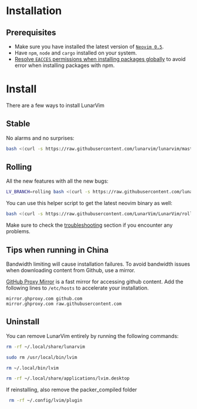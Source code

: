 # Installation

## Prerequisites

* Make sure you have installed the latest version of [``Neovim 0.5``](https://github.com/neovim/neovim/releases/tag/v0.5.0).
* Have `npm`, `node` and `cargo` installed on your system.
* [Resolve `EACCES` permissions when installing packages globally](https://docs.npmjs.com/resolving-eacces-permissions-errors-when-installing-packages-globally) to avoid error when installing packages with npm.

# Install

There are a few ways to install LunarVim

## Stable

No alarms and no surprises:

```bash
bash <(curl -s https://raw.githubusercontent.com/lunarvim/lunarvim/master/utils/installer/install.sh)
```

## Rolling

All the new features with all the new bugs:

```bash
LV_BRANCH=rolling bash <(curl -s https://raw.githubusercontent.com/lunarvim/lunarvim/rolling/utils/installer/install.sh)
```

You can use this helper script to get the latest neovim binary as well:

```bash
bash <(curl -s https://raw.githubusercontent.com/LunarVim/LunarVim/rolling/utils/installer/install-neovim-from-release)
```

Make sure to check the [troubleshooting](./troubleshooting/README.md) section if you encounter any problems. 


## Tips when running in China
Bandwidth limiting will cause installation failures.  To avoid bandwidth issues when downloading content from Github, use a mirror.  

[GitHub Proxy Mirror](https://mirror.ghproxy.com/) is a fast mirror for accessing github content. Add the following lines to `/etc/hosts` to accelerate your installation.
```
mirror.ghproxy.com github.com
mirror.ghproxy.com raw.githubusercontent.com
```

## Uninstall

You can remove LunarVim entirely by running the following commands:

```bash
rm -rf ~/.local/share/lunarvim

sudo rm /usr/local/bin/lvim

rm ~/.local/bin/lvim

rm -rf ~/.local/share/applications/lvim.desktop
```

If reinstalling, also remove the packer_compiled folder

```bash
 rm -rf ~/.config/lvim/plugin
 ```
